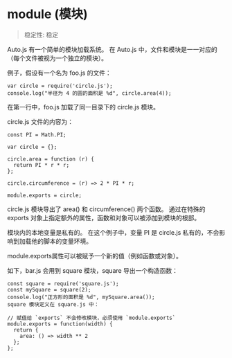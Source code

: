 # module (模块)

> 稳定性: 稳定

Auto.js 有一个简单的模块加载系统。 在 Auto.js 中，文件和模块是一一对应的（每个文件被视为一个独立的模块）。

例子，假设有一个名为 foo.js 的文件：
```
var circle = require('circle.js');
console.log("半径为 4 的圆的面积是 %d", circle.area(4));
```
在第一行中，foo.js 加载了同一目录下的 circle.js 模块。

circle.js 文件的内容为：
```
const PI = Math.PI;

var circle = {};

circle.area = function (r) {
  return PI * r * r;
};

circle.circumference = (r) => 2 * PI * r;

module.exports = circle;
```
circle.js 模块导出了 area() 和 circumference() 两个函数。 通过在特殊的 exports 对象上指定额外的属性，函数和对象可以被添加到模块的根部。

模块内的本地变量是私有的。 在这个例子中，变量 PI 是 circle.js 私有的，不会影响到加载他的脚本的变量环境。

module.exports属性可以被赋予一个新的值（例如函数或对象）。

如下，bar.js 会用到 square 模块，square 导出一个构造函数：
```
const square = require('square.js');
const mySquare = square(2);
console.log("正方形的面积是 %d", mySquare.area());
square 模块定义在 square.js 中：

// 赋值给 `exports` 不会修改模块，必须使用 `module.exports`
module.exports = function(width) {
  return {
    area: () => width ** 2
  };
};
```
